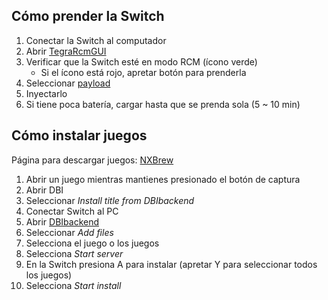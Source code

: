 ## Cómo prender la Switch

1. Conectar la Switch al computador
2. Abrir [TegraRcmGUI](https://github.com/eliboa/TegraRcmGUI/releases/download/2.6/TegraRcmGUI_v2.6_Installer.msi)
3. Verificar que la Switch esté en modo RCM (ícono verde)
    - Si el ícono está rojo, apretar botón para prenderla
4. Seleccionar [payload](https://github.com/Atmosphere-NX/Atmosphere/releases/download/1.5.2/fusee.bin)
5. Inyectarlo
6. Si tiene poca batería, cargar hasta que se prenda sola (5 ~ 10 min)

## Cómo instalar juegos

Página para descargar juegos: [NXBrew](https://nxbrew.com/)

1. Abrir un juego mientras mantienes presionado el botón de captura
2. Abrir DBI
3. Seleccionar *Install title from DBIbackend*
4. Conectar Switch al PC
5. Abrir [DBIbackend](https://github.com/rashevskyv/dbi/releases/download/658/dbibackend.exe)
6. Seleccionar *Add files*
7. Selecciona el juego o los juegos
8. Selecciona *Start server*
9. En la Switch presiona A para instalar (apretar Y para seleccionar todos los juegos)
10. Selecciona *Start install*
